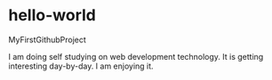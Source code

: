 # hello-world
MyFirstGithubProject

I am doing self studying on web development technology. It is getting interesting day-by-day.
I am enjoying it.
